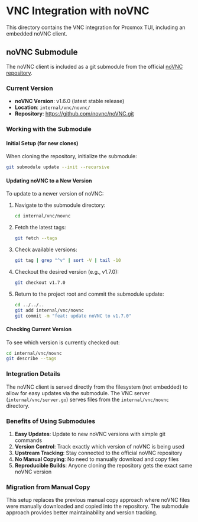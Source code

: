 # VNC Integration with noVNC

This directory contains the VNC integration for Proxmox TUI, including an embedded noVNC client.

## noVNC Submodule

The noVNC client is included as a git submodule from the official [noVNC repository](https://github.com/novnc/noVNC).

### Current Version

- **noVNC Version**: v1.6.0 (latest stable release)
- **Location**: `internal/vnc/novnc/`
- **Repository**: https://github.com/novnc/noVNC.git

### Working with the Submodule

#### Initial Setup (for new clones)

When cloning the repository, initialize the submodule:

```bash
git submodule update --init --recursive
```

#### Updating noVNC to a New Version

To update to a newer version of noVNC:

1. Navigate to the submodule directory:
   ```bash
   cd internal/vnc/novnc
   ```

2. Fetch the latest tags:
   ```bash
   git fetch --tags
   ```

3. Check available versions:
   ```bash
   git tag | grep "^v" | sort -V | tail -10
   ```

4. Checkout the desired version (e.g., v1.7.0):
   ```bash
   git checkout v1.7.0
   ```

5. Return to the project root and commit the submodule update:
   ```bash
   cd ../../..
   git add internal/vnc/novnc
   git commit -m "feat: update noVNC to v1.7.0"
   ```

#### Checking Current Version

To see which version is currently checked out:

```bash
cd internal/vnc/novnc
git describe --tags
```

### Integration Details

The noVNC client is served directly from the filesystem (not embedded) to allow for easy updates via the submodule. The VNC server (`internal/vnc/server.go`) serves files from the `internal/vnc/novnc` directory.

### Benefits of Using Submodules

1. **Easy Updates**: Update to new noVNC versions with simple git commands
2. **Version Control**: Track exactly which version of noVNC is being used
3. **Upstream Tracking**: Stay connected to the official noVNC repository
4. **No Manual Copying**: No need to manually download and copy files
5. **Reproducible Builds**: Anyone cloning the repository gets the exact same noVNC version

### Migration from Manual Copy

This setup replaces the previous manual copy approach where noVNC files were manually downloaded and copied into the repository. The submodule approach provides better maintainability and version tracking. 